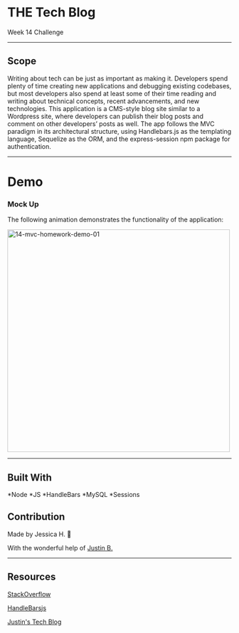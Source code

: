 # THE Tech Blog
Week 14 Challenge

---

## Scope
Writing about tech can be just as important as making it. Developers spend plenty of time creating new applications and debugging existing codebases, but most developers also spend at least some of their time reading and writing about technical concepts, recent advancements, and new technologies. This application is a CMS-style blog site similar to a Wordpress site, where developers can publish their blog posts and comment on other developers’ posts as well. The app follows the MVC paradigm in its architectural structure, using Handlebars.js as the templating language, Sequelize as the ORM, and the express-session npm package for authentication.

---

# Demo

### Mock Up
The following animation demonstrates the functionality of the application:

<img width="500" alt="14-mvc-homework-demo-01" src="https://user-images.githubusercontent.com/82549162/138209503-bee0deed-4b6a-4ac1-aff1-6cfcb51179ba.gif">

---

## Built With
*Node *JS *HandleBars *MySQL *Sessions

## Contribution
Made by Jessica H. 🖤 

With the wonderful help of <a href="https://github.com/Jberg21">Justin B.</a>

---

## Resources 

<a href="https://stackoverflow.com/">StackOverflow</a>

<a href="https://handlebarsjs.com/">HandleBarsjs</a>

<a href="https://github.com/Jberg21/Tech-Blog">Justin's Tech Blog</a>

